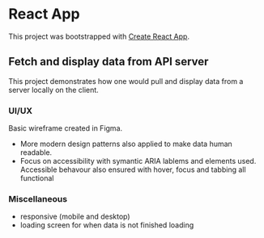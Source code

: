 # React App

This project was bootstrapped with [Create React App](https://github.com/facebook/create-react-app).

## Fetch and display data from API server

This project demonstrates how one would pull and display data from a server locally on the client.

### UI/UX

Basic wireframe created in Figma.
- More modern design patterns also applied to make data human readable.
- Focus on accessibility with symantic ARIA lablems and elements used. Accessible behavour also ensured with hover, focus and tabbing all functional

### Miscellaneous

- responsive (mobile and desktop)
- loading screen for when data is not finished loading

